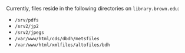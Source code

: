 Currently, files reside in the following directories on `library.brown.edu`:

* `/srv/pdfs`
* `/srv2/jp2`
* `/srv2/jpegs`
* `/var/www/html/cds/dbdh/metsfiles`
* `/var/www/html/xmlfiles/altofiles/bdh`